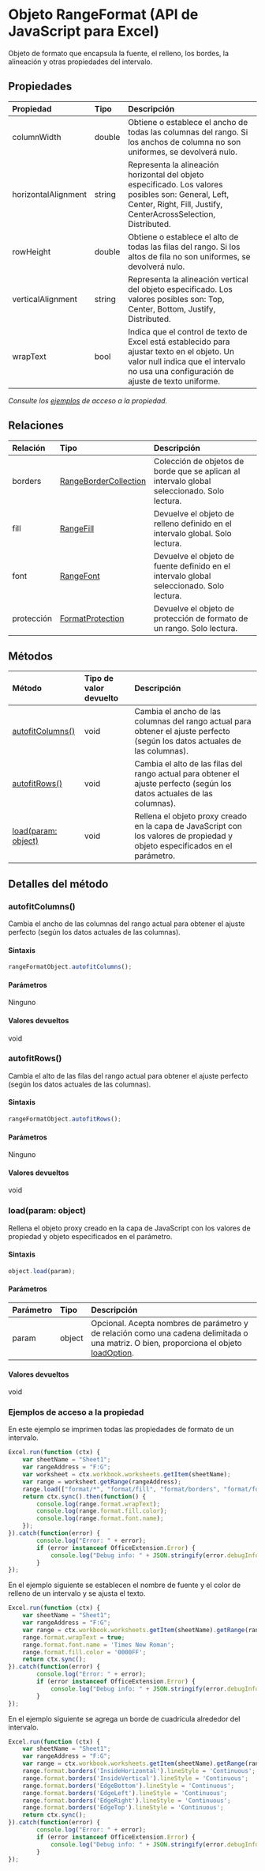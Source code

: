 # Objeto RangeFormat (API de JavaScript para Excel)

Objeto de formato que encapsula la fuente, el relleno, los bordes, la alineación y otras propiedades del intervalo.

## Propiedades

| Propiedad     | Tipo   |Descripción
|:---------------|:--------|:----------|
|columnWidth|double|Obtiene o establece el ancho de todas las columnas del rango. Si los anchos de columna no son uniformes, se devolverá nulo.|
|horizontalAlignment|string|Representa la alineación horizontal del objeto especificado. Los valores posibles son: General, Left, Center, Right, Fill, Justify, CenterAcrossSelection, Distributed.|
|rowHeight|double|Obtiene o establece el alto de todas las filas del rango. Si los altos de fila no son uniformes, se devolverá nulo.|
|verticalAlignment|string|Representa la alineación vertical del objeto especificado. Los valores posibles son: Top, Center, Bottom, Justify, Distributed.|
|wrapText|bool|Indica que el control de texto de Excel está establecido para ajustar texto en el objeto. Un valor null indica que el intervalo no usa una configuración de ajuste de texto uniforme.|

_Consulte los [ejemplos](#ejemplos) de acceso a la propiedad._

## Relaciones
| Relación | Tipo   |Descripción|
|:---------------|:--------|:----------|
|borders|[RangeBorderCollection](rangebordercollection.md)|Colección de objetos de borde que se aplican al intervalo global seleccionado. Solo lectura.|
|fill|[RangeFill](rangefill.md)|Devuelve el objeto de relleno definido en el intervalo global. Solo lectura.|
|font|[RangeFont](rangefont.md)|Devuelve el objeto de fuente definido en el intervalo global seleccionado. Solo lectura.|
|protección|[FormatProtection](formatprotection.md)|Devuelve el objeto de protección de formato de un rango. Solo lectura.|

## Métodos

| Método           | Tipo de valor devuelto    |Descripción|
|:---------------|:--------|:----------|
|[autofitColumns()](#autofitcolumns)|void|Cambia el ancho de las columnas del rango actual para obtener el ajuste perfecto (según los datos actuales de las columnas).|
|[autofitRows()](#autofitrows)|void|Cambia el alto de las filas del rango actual para obtener el ajuste perfecto (según los datos actuales de las columnas).|
|[load(param: object)](#loadparam-object)|void|Rellena el objeto proxy creado en la capa de JavaScript con los valores de propiedad y objeto especificados en el parámetro.|

## Detalles del método


### autofitColumns()
Cambia el ancho de las columnas del rango actual para obtener el ajuste perfecto (según los datos actuales de las columnas).

#### Sintaxis
```js
rangeFormatObject.autofitColumns();
```

#### Parámetros
Ninguno

#### Valores devueltos
void

### autofitRows()
Cambia el alto de las filas del rango actual para obtener el ajuste perfecto (según los datos actuales de las columnas).

#### Sintaxis
```js
rangeFormatObject.autofitRows();
```

#### Parámetros
Ninguno

#### Valores devueltos
void

### load(param: object)
Rellena el objeto proxy creado en la capa de JavaScript con los valores de propiedad y objeto especificados en el parámetro.

#### Sintaxis
```js
object.load(param);
```

#### Parámetros
| Parámetro    | Tipo   |Descripción|
|:---------------|:--------|:----------|
|param|object|Opcional. Acepta nombres de parámetro y de relación como una cadena delimitada o una matriz. O bien, proporciona el objeto [loadOption](loadoption.md).|

#### Valores devueltos
void
### Ejemplos de acceso a la propiedad

En este ejemplo se imprimen todas las propiedades de formato de un intervalo. 

```js
Excel.run(function (ctx) { 
    var sheetName = "Sheet1";
    var rangeAddress = "F:G";
    var worksheet = ctx.workbook.worksheets.getItem(sheetName);
    var range = worksheet.getRange(rangeAddress);
    range.load(["format/*", "format/fill", "format/borders", "format/font"]);
    return ctx.sync().then(function() {
        console.log(range.format.wrapText);
        console.log(range.format.fill.color);
        console.log(range.format.font.name);
    });
}).catch(function(error) {
        console.log("Error: " + error);
        if (error instanceof OfficeExtension.Error) {
            console.log("Debug info: " + JSON.stringify(error.debugInfo));
        }
});
```

En el ejemplo siguiente se establecen el nombre de fuente y el color de relleno de un intervalo y se ajusta el texto. 

```js
Excel.run(function (ctx) { 
    var sheetName = "Sheet1";
    var rangeAddress = "F:G";
    var range = ctx.workbook.worksheets.getItem(sheetName).getRange(rangeAddress);
    range.format.wrapText = true;
    range.format.font.name = 'Times New Roman';
    range.format.fill.color = '0000FF';
    return ctx.sync(); 
}).catch(function(error) {
        console.log("Error: " + error);
        if (error instanceof OfficeExtension.Error) {
            console.log("Debug info: " + JSON.stringify(error.debugInfo));
        }
});
```

En el ejemplo siguiente se agrega un borde de cuadrícula alrededor del intervalo.

```js
Excel.run(function (ctx) { 
    var sheetName = "Sheet1";
    var rangeAddress = "F:G";
    var range = ctx.workbook.worksheets.getItem(sheetName).getRange(rangeAddress);
    range.format.borders('InsideHorizontal').lineStyle = 'Continuous';
    range.format.borders('InsideVertical').lineStyle = 'Continuous';
    range.format.borders('EdgeBottom').lineStyle = 'Continuous';
    range.format.borders('EdgeLeft').lineStyle = 'Continuous';
    range.format.borders('EdgeRight').lineStyle = 'Continuous';
    range.format.borders('EdgeTop').lineStyle = 'Continuous';
    return ctx.sync(); 
}).catch(function(error) {
        console.log("Error: " + error);
        if (error instanceof OfficeExtension.Error) {
            console.log("Debug info: " + JSON.stringify(error.debugInfo));
        }
});
```
